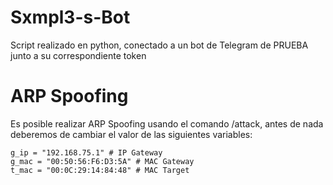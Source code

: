 # Sxmpl3-s-Bot

Script realizado en python, conectado a un bot de Telegram de PRUEBA junto a su correspondiente token

# ARP Spoofing

Es posible realizar ARP Spoofing usando el comando /attack, antes de nada deberemos de cambiar el valor de las siguientes variables:


```
g_ip = "192.168.75.1" # IP Gateway
g_mac = "00:50:56:F6:D3:5A" # MAC Gateway
t_mac = "00:0C:29:14:84:48" # MAC Target
```
